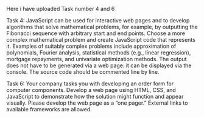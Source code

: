 Here i have uploaded Task number 4 and 6

Task 4:
JavaScript can be used for interactive web pages and to develop algorithms that solve mathematical problems,
for example, by outputting the Fibonacci sequence with arbitrary start and end points. Choose a more complex
mathematical problem and create JavaScript code that represents it. Examples of suitably complex problems
include approximation of polynomials, Fourier analysis, statistical methods (e.g., linear regression), mortgage
repayments, and univariate optimization methods. The output does not have to be generated via a web page: it
can be displayed via the console. The source code should be commented line by line.



Task 6:
Your company tasks you with developing an order form for computer components. Develop a web page using
HTML, CSS, and JavaScript to demonstrate how the solution might function and appear visually. Please develop
the web page as a “one pager.” External links to available frameworks are allowed.
